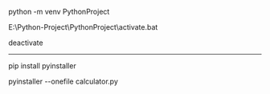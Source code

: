 python -m venv PythonProject

E:\Python-Project\PythonProject\activate.bat

deactivate

**********************************************
pip install pyinstaller

pyinstaller --onefile calculator.py